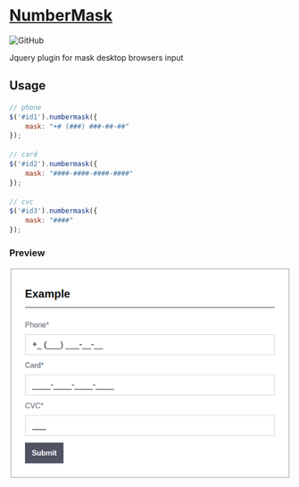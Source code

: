 [NumberMask](https://keygenqt.com/work/js-numbermask)
===================

![GitHub](https://img.shields.io/github/license/keygenqt/js-numbermask)

Jquery plugin for mask desktop browsers input

## Usage

```js
// phone
$('#id1').numbermask({
    mask: "+# (###) ###-##-##"
});

// card
$('#id2').numbermask({
    mask: "####-####-####-####"
});

// cvc
$('#id3').numbermask({
    mask: "####"
});
```

### Preview

![picture](preview.png)